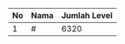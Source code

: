 | No | Nama            | Jumlah Level |
|----|-----------------|--------------|
| 1  | #    |    6320        |
